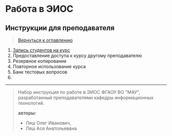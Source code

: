 # Работа в ЭИОС

## Инструкции для преподавателя

> [Вернуться к оглавлению](../index.md)

1. [Запись студентов на курс](enrol_students.md)
2. Предоставление доступа к курсу другому преподавателю
3. Резервное копирование
4. Повторное использование курса
5. Банк тестовых вопросов
6. 

---

> Набор инструкция по работе в ЭИОС ФГАОУ ВО "МАУ", разработанный преподавателями кафедры информационных технологий.
> 
> **авторы:** 
>   - Ляш Олег Иванович, 
>   - Ляш Ася Анатольеввна